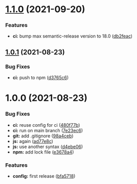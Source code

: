# [1.1.0](https://github.com/sitkoru/semantic-release-config/compare/v1.0.1...v1.1.0) (2021-09-20)


### Features

* **ci:** bump max semantic-release version to 18.0 ([db2feac](https://github.com/sitkoru/semantic-release-config/commit/db2feac8d223b4f63d02833b95380bb806103dca))

## [1.0.1](https://github.com/sitkoru/semantic-release-config/compare/v1.0.0...v1.0.1) (2021-08-23)


### Bug Fixes

* **ci:** push to npm ([d3765c6](https://github.com/sitkoru/semantic-release-config/commit/d3765c67e609c9d9d06cbe932adb084c65cb5b4d))

# 1.0.0 (2021-08-23)


### Bug Fixes

* **ci:** reuse config for ci ([480f77b](https://github.com/sitkoru/semantic-release-config/commit/480f77bcc73ad0ab0692a218b05663a91c08c26a))
* **ci:** run on main branch ([7e23ec6](https://github.com/sitkoru/semantic-release-config/commit/7e23ec649a4499fd300089d7322b1fcfcc44bdf9))
* **git:** add .gitignore ([98a4ceb](https://github.com/sitkoru/semantic-release-config/commit/98a4ceb21062020a2040832efd5dc404f68aa9d3))
* **js:** again ([ad77e8c](https://github.com/sitkoru/semantic-release-config/commit/ad77e8cca8dd7dd2057285c2278e34ccc811ac9b))
* **js:** use another syntax ([d4ebe06](https://github.com/sitkoru/semantic-release-config/commit/d4ebe060dd9d09919dfe6c3a988477e4e7123ebb))
* **npm:** add lock file ([e3678a4](https://github.com/sitkoru/semantic-release-config/commit/e3678a477740f44672b07b87e931a422423a7904))


### Features

* **config:** first release ([bfa5718](https://github.com/sitkoru/semantic-release-config/commit/bfa5718103fda9f2a336622f07beb389542c1ddb))
